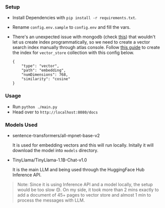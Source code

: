 ### Setup
- Install Dependencies with `pip install -r requirements.txt`.
- Rename `config.env.sample` to `config.env` and fill the vars.
- There's an unexpected issue with mongodb (check [this](https://www.mongodb.com/community/forums/t/error-connecting-to-search-index-management-service/270272)) that wouldn't let us create index programmatically, so we need to create a vector search index manually through atlas console. Follow [this guide](https://www.mongodb.com/docs/atlas/atlas-vector-search/vector-search-type/) to create the index for `vector_store` collection with this config below.

    ```
    {
        "type": "vector",
        "path": "embedding",
        "numDimensions": 768,
        "similarity": "cosine"
    }
    ```

### Usage
- Run `python ./main.py`
- Head over to `http://localhost:8080/docs`

### Models Used
- sentence-transformers/all-mpnet-base-v2

    It is used for embedding vectors and this will run locally. Initally it will download the model into `models` directory.

- TinyLlama/TinyLlama-1.1B-Chat-v1.0 

    It is the main LLM and being used through the HuggingFace Hub Inference API.


> Note: Since it is using Inference API and a model locally, the setup would be too slow 😓. On my side, it took more than 2 mins exactly to add a document of 45+ pages to vector store and almost 1 min to process the messages with LLM.
